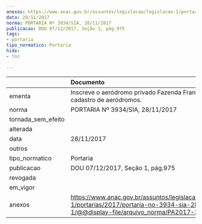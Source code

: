 ```yaml
---
anexos: https://www.anac.gov.br/assuntos/legislacao/legislacao-1/portarias/2017/portaria-no-3934-sia-28-11-2017-1/@@display-file/arquivo_norma/PA2017-3934.pdf
data: 28/11/2017
norma: PORTARIA Nº 3934/SIA, 28/11/2017
publicacao: DOU 07/12/2017, Seção 1, pág.975
tags:
- portaria
tipo_normatico: Portaria
hide: 
- toc 
 
---
```


|                    | Documento                                                                                                                                              |
|:-------------------|:-------------------------------------------------------------------------------------------------------------------------------------------------------|
| ementa             | Inscreve o aeródromo privado Fazenda Franciosi (MT) no cadastro de aeródromos.                                                                         |
| norma              | PORTARIA Nº 3934/SIA, 28/11/2017                                                                                                                       |
| tornada_sem_efeito |                                                                                                                                                        |
| alterada           |                                                                                                                                                        |
| data               | 28/11/2017                                                                                                                                             |
| outros             |                                                                                                                                                        |
| tipo_normatico     | Portaria                                                                                                                                               |
| publicacao         | DOU 07/12/2017, Seção 1, pág.975                                                                                                                       |
| revogada           |                                                                                                                                                        |
| em_vigor           |                                                                                                                                                        |
| anexos             | https://www.anac.gov.br/assuntos/legislacao/legislacao-1/portarias/2017/portaria-no-3934-sia-28-11-2017-1/@@display-file/arquivo_norma/PA2017-3934.pdf |